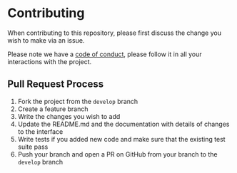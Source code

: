 # Contributing

When contributing to this repository, please first discuss the change you wish to make via an issue.

Please note we have a [code of conduct](https://github.com/fakenine/commonregex-rs/blob/master/CODE_OF_CONDUCT.md), please follow it in all your interactions with the project.

## Pull Request Process

1. Fork the project from the `develop` branch
2. Create a feature branch
3. Write the changes you wish to add
4. Update the README.md and the documentation with details of changes to the interface
5. Write tests if you added new code and make sure that the existing test suite pass
6. Push your branch and open a PR on GitHub from your branch to the `develop` branch
